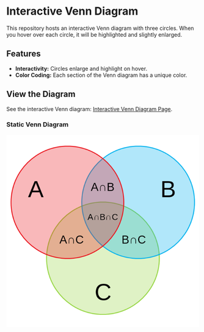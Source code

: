 # Interactive Venn Diagram

This repository hosts an interactive Venn diagram with three circles. When you hover over each circle, it will be highlighted and slightly enlarged.

## Features

- **Interactivity:** Circles enlarge and highlight on hover.
- **Color Coding:** Each section of the Venn diagram has a unique color.

## View the Diagram

See the interactive Venn diagram: [Interactive Venn Diagram Page](https://mboffelli.github.io/venn-diagram/).

### Static Venn Diagram
![Static Venn Diagram](https://github.com/mboffelli/venn-diagram/blob/main/venn-diagram-3.png)

